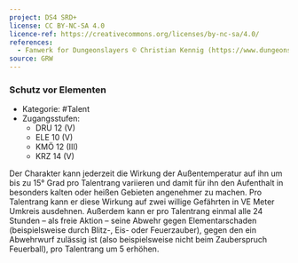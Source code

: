 ```yaml
---
project: DS4 SRD+
license: CC BY-NC-SA 4.0
licence-ref: https://creativecommons.org/licenses/by-nc-sa/4.0/
references: 
  - Fanwerk for Dungeonslayers © Christian Kennig (https://www.dungeonslayers.net/)
source: GRW
---
```


### Schutz vor Elementen

- Kategorie: #Talent
- Zugangsstufen:
  - DRU 12 (V)
  - ELE 10 (V)
  - KMÖ 12 (III)
  - KRZ 14 (V)

Der Charakter kann jederzeit die Wirkung der Außentemperatur auf ihn um bis zu 15° Grad pro Talentrang variieren und damit für ihn den Aufenthalt in besonders kalten oder heißen Gebieten angenehmer zu machen. Pro Talentrang kann er diese Wirkung auf zwei willige Gefährten in VE Meter Umkreis ausdehnen. Außerdem kann er pro Talentrang einmal alle 24 Stunden – als freie Aktion – seine Abwehr gegen Elementarschaden (beispielsweise durch Blitz-, Eis- oder Feuerzauber), gegen den ein Abwehrwurf zulässig ist (also beispielsweise nicht beim Zauberspruch Feuerball), pro Talentrang um 5 erhöhen.

